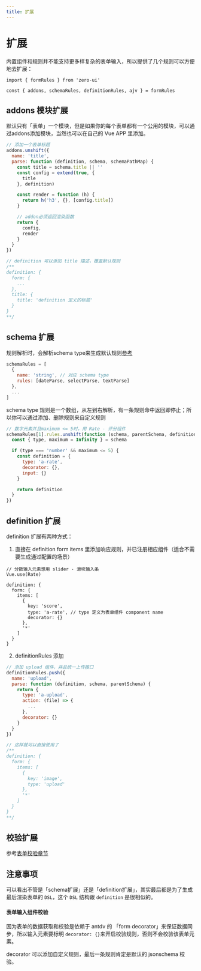 ```yaml
---
title: 扩展
---
```


# 扩展
内置组件和规则并不能支持更多样复杂的表单输入，所以提供了几个规则可以方便地去扩展：

```
import { formRules } from 'zero-ui'

const { addons, schemaRules, definitionRules, ajv } = formRules
```

## addons 模块扩展
默认只有「表单」一个模块，但是如果你的每个表单都有一个公用的模块，可以通过addons添加模块，当然也可以在自己的 Vue APP 里添加。

```javascript
// 添加一个表单标题
addons.unshift({
  name: 'title',
  parse: function (definition, schema, schemaPathMap) {
    const title = schema.title || ''
    const config = extend(true, {
      title
    }, definition)

    const render = function (h) {
      return h('h3', {}, [config.title])
    }

    // addon必须返回渲染函数
    return {
      config,
      render
    }
  }
})

// definition 可以添加 title 描述，覆盖默认规则
/**
definition: {
  form: {
    ...
  },
  title: {
    title: 'definition 定义的标题'
  }
}
**/
```

## schema 扩展
规则解析时，会解析schema type来生成默认规则[参考](/form/default.html)

```javascript
schemaRules = [
  {
    name: 'string', // 对应 schema type
    rules: [dateParse, selectParse, textParse]
  },
  ...
]
```
schema type 规则是一个数组，从左到右解析，有一条规则命中返回即停止；所以你可以通过添加、删除规则来自定义规则

```javascript
// 数字元素并且maximum <= 5时，用 Rate - 评分组件
schemaRules[1].rules.unshift(function (schema, parentSchema, definition, defaults) {
  const { type, maximum = Infinity } = schema

  if (type === 'number' && maximum <= 5) {
    const definition = {
      type: 'a-rate',
      decorator: {},
      input: {}
    }

    return definition
  }
})
```

## definition 扩展
definition 扩展有两种方式：
1. 直接在 definition form items 里添加响应规则，并已注册相应组件（适合不需要生成通过配置的场景）
```javascription
// 分数输入元素想用 slider - 滑块输入条
Vue.use(Rate)

definition: {
  form: {
    items: [
      {
        key: 'score',
        type: 'a-rate', // type 定义为表单组件 component name
        decorator: {}
      },
      '*'
    ]
  }
}
```
2. definitionRules 添加
```javascript
// 添加 upload 组件，并且统一上传接口
definitionRules.push({
  name: 'upload',
  parse: function (definition, schema, parentSchema) {
    return {
      type: 'a-upload',
      action: (file) => {
        ...
      },
      decorator: {}
    }
  }
})

// 这样就可以直接使用了
/**
definition: {
  form: {
    items: [
      {
        key: 'image',
        type: 'upload'
      },
      '*'
    ]
  }
}
**/
```

## 校验扩展
参考[表单校验章节](/form/validate.html)

## 注意事项
可以看出不管是「schema扩展」还是「definition扩展」，其实最后都是为了生成最后渲染表单的 `DSL`，这个 `DSL` 结构跟 `definition` 是很相似的。

#### 表单输入组件校验
因为表单的数据获取和校验是依赖于 antdv 的 「form decorator」来保证数据同步，所以输入元素要标明 `decorator: {}`来开启校验规则，否则不会校验该表单元素。

decorator 可以添加自定义规则，最后一条规则肯定是默认的 jsonschema 校验。
